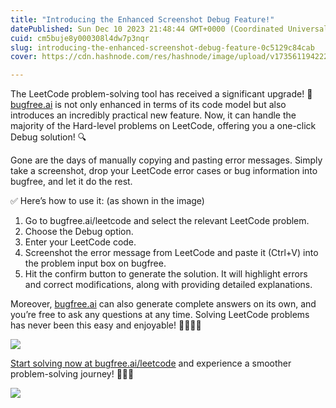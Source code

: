 ```yaml
---
title: "Introducing the Enhanced Screenshot Debug Feature!"
datePublished: Sun Dec 10 2023 21:48:44 GMT+0000 (Coordinated Universal Time)
cuid: cm5buje8y000308l4dw7p3nqr
slug: introducing-the-enhanced-screenshot-debug-feature-0c5129c84cab
cover: https://cdn.hashnode.com/res/hashnode/image/upload/v1735611942227/907e8976-82f1-4d2b-9d77-d7e3ef36e00e.png

---
```


The LeetCode problem-solving tool has received a significant upgrade! 🌟[bugfree.ai](https://bugfree.ai/leetcode) is not only enhanced in terms of its code model but also introduces an incredibly practical new feature. Now, it can handle the majority of the Hard-level problems on LeetCode, offering you a one-click Debug solution! 🔍

Gone are the days of manually copying and pasting error messages. Simply take a screenshot, drop your LeetCode error cases or bug information into bugfree, and let it do the rest.

✅ Here’s how to use it: (as shown in the image)

1.  Go to bugfree.ai/leetcode and select the relevant LeetCode problem.
2.  Choose the Debug option.
3.  Enter your LeetCode code.
4.  Screenshot the error message from LeetCode and paste it (Ctrl+V) into the problem input box on bugfree.
5.  Hit the confirm button to generate the solution. It will highlight errors and correct modifications, along with providing detailed explanations.

Moreover, [bugfree.ai](http://bugfree.ai/leetcode) can also generate complete answers on its own, and you’re free to ask any questions at any time. Solving LeetCode problems has never been this easy and enjoyable! 👩‍💻👨‍💻

![](https://cdn.hashnode.com/res/hashnode/image/upload/v1735611938923/dc79926d-8d08-46ac-ac14-7d77bbd4740a.png)

[Start solving now at bugfree.ai/leetcode](http://bugfree.ai/leetcode) and experience a smoother problem-solving journey! 🚀🧑‍💻

![](https://cdn.hashnode.com/res/hashnode/image/upload/v1735611940592/ebd004fa-2495-45bb-b2ef-e35244f3cb9f.png)